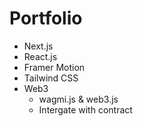 # **Portfolio**

- Next.js
- React.js
- Framer Motion
- Tailwind CSS
- Web3
    - wagmi.js  & web3.js
    - Intergate with contract
